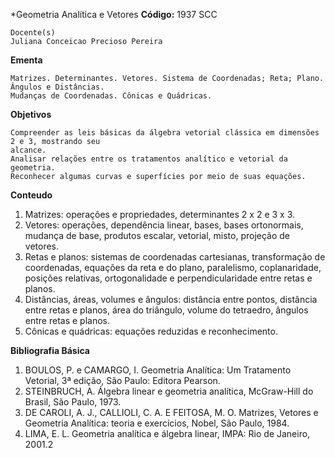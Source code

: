*Geometria Analítica e Vetores
**Código:** 1937 SCC 

  ```
Docente(s)
  Juliana Conceicao Precioso Pereira
  ```

  **Ementa** 
  ```
  Matrizes. Determinantes. Vetores. Sistema de Coordenadas; Reta; Plano. Ângulos e Distâncias.
  Mudanças de Coordenadas. Cônicas e Quádricas.
  ```

  **Objetivos** 
  ```
  Compreender as leis básicas da álgebra vetorial clássica em dimensões 2 e 3, mostrando seu
  alcance.
  Analisar relações entre os tratamentos analítico e vetorial da geometria.
  Reconhecer algumas curvas e superfícies por meio de suas equações.
  ```

  **Conteudo**
  1. Matrizes: operações e propriedades, determinantes 2 x 2 e 3 x 3.
  2. Vetores: operações, dependência linear, bases, bases ortonormais, mudança de base,
  produtos escalar, vetorial, misto, projeção de vetores.
  3. Retas e planos: sistemas de coordenadas cartesianas, transformação de coordenadas,
  equações da reta e do plano, paralelismo, coplanaridade, posições relativas, ortogonalidade e
  perpendicularidade entre retas e planos.
  4. Distâncias, áreas, volumes e ângulos: distância entre pontos, distância entre retas e planos,
  área do triângulo, volume do tetraedro, ângulos entre retas e planos.
  5. Cônicas e quádricas: equações reduzidas e reconhecimento.

  **Bibliografia Básica**
  1. BOULOS, P. e CAMARGO, I. Geometria Analítica: Um Tratamento Vetorial, 3ª edição, São Paulo:
  Editora Pearson.
  2. STEINBRUCH, A. Álgebra linear e geometria analítica, McGraw-Hill do Brasil, São Paulo, 1973.
  3. DE CAROLI, A. J., CALLIOLI, C. A. E FEITOSA, M. O. Matrizes, Vetores e Geometria Analítica:
  teoria e exercícios, Nobel, São Paulo, 1984.
  4. LIMA, E. L. Geometria analítica e álgebra linear, IMPA: Rio de Janeiro, 2001.2
